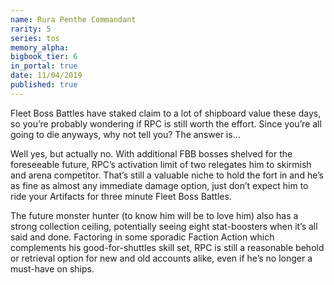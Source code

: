 ```yaml
---
name: Rura Penthe Commandant
rarity: 5
series: tos
memory_alpha:
bigbook_tier: 6
in_portal: true
date: 11/04/2019
published: true
---
```


Fleet Boss Battles have staked claim to a lot of shipboard value these days, so you’re probably wondering if RPC is still worth the effort. Since you’re all going to die anyways, why not tell you? The answer is…

Well yes, but actually no. With additional FBB bosses shelved for the foreseeable future, RPC’s activation limit of two relegates him to skirmish and arena competitor. That’s still a valuable niche to hold the fort in and he’s as fine as almost any immediate damage option, just don’t expect him to ride your Artifacts for three minute Fleet Boss Battles.

The future monster hunter (to know him will be to love him) also has a strong collection ceiling, potentially seeing eight stat-boosters when it’s all said and done. Factoring in some sporadic Faction Action which complements his good-for-shuttles skill set, RPC is still a reasonable behold or retrieval option for new and old accounts alike, even if he’s no longer a must-have on ships.
